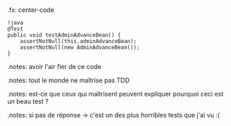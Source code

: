 # 
.fx: center-code

	!java
	@Test
	public void testAdminAdvanceBean() {
		assertNotNull(this.adminAdvanceBean);
		assertNotNull(new AdminAdvanceBean());
	}

.notes: avoir l'air fier de ce code

.notes: tout le monde ne maîtrise pas TDD

.notes: est-ce que ceux qui maîtrisent peuvent expliquer pourquoi ceci est un beau test ?

.notes: si pas de réponse -> c'est un des plus horribles tests que j'ai vu :(
